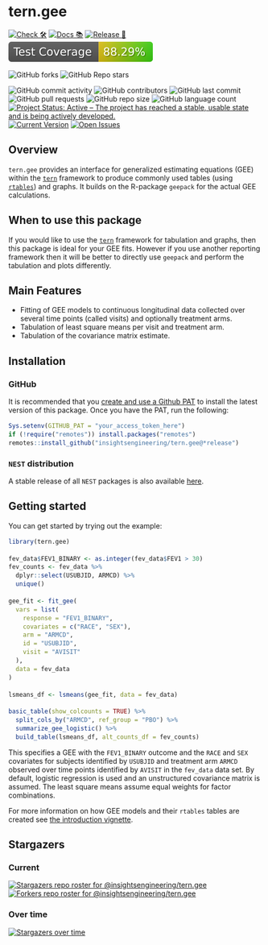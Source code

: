 # tern.gee

<!-- start badges -->
[![Check 🛠](https://github.com/insightsengineering/tern.gee/actions/workflows/check.yaml/badge.svg)](https://github.com/insightsengineering/tern.gee/actions/workflows/check.yaml)
[![Docs 📚](https://github.com/insightsengineering/tern.gee/actions/workflows/docs.yaml/badge.svg)](https://insightsengineering.github.io/tern.gee/)
[![Release 🎈](https://github.com/insightsengineering/tern.gee/actions/workflows/release.yaml/badge.svg)](https://github.com/insightsengineering/tern.gee/releases)
[![Code Coverage 📔](https://raw.githubusercontent.com/insightsengineering/tern.gee/_xml_coverage_reports/data/main/badge.svg)](https://raw.githubusercontent.com/insightsengineering/tern.gee/_xml_coverage_reports/data/main/coverage.xml)

![GitHub forks](https://img.shields.io/github/forks/insightsengineering/tern.gee?style=social)
![GitHub Repo stars](https://img.shields.io/github/stars/insightsengineering/tern.gee?style=social)

![GitHub commit activity](https://img.shields.io/github/commit-activity/m/insightsengineering/tern.gee)
![GitHub contributors](https://img.shields.io/github/contributors/insightsengineering/tern.gee)
![GitHub last commit](https://img.shields.io/github/last-commit/insightsengineering/tern.gee)
![GitHub pull requests](https://img.shields.io/github/issues-pr/insightsengineering/tern.gee)
![GitHub repo size](https://img.shields.io/github/repo-size/insightsengineering/tern.gee)
![GitHub language count](https://img.shields.io/github/languages/count/insightsengineering/tern.gee)
[![Project Status: Active – The project has reached a stable, usable state and is being actively developed.](https://www.repostatus.org/badges/latest/active.svg)](https://www.repostatus.org/#active)
[![Current Version](https://img.shields.io/github/r-package/v/insightsengineering/tern.gee/main?color=purple\&label=package%20version)](https://github.com/insightsengineering/tern.gee/tree/main)
[![Open Issues](https://img.shields.io/github/issues-raw/insightsengineering/tern.gee?color=red\&label=open%20issues)](https://github.com/insightsengineering/tern.gee/issues?q=is%3Aissue+is%3Aopen+sort%3Aupdated-desc)
<!-- end badges -->

## Overview

`tern.gee` provides an interface for generalized estimating equations (GEE) within the
[`tern`](https://insightsengineering.github.io/tern) framework
to produce commonly used tables (using [`rtables`](https://roche.github.io/rtables)) and graphs.
It builds on the R-package `geepack` for the actual GEE calculations.

## When to use this package

If you would like to use the [`tern`](https://insightsengineering.github.io/tern) framework for
tabulation and graphs, then this package is ideal for your GEE fits.
However if you use another reporting framework then it will be better to directly use
`geepack` and perform the tabulation and plots differently.

## Main Features

* Fitting of GEE models to continuous longitudinal data collected over several time points
  (called visits) and optionally treatment arms.
* Tabulation of least square means per visit and treatment arm.
* Tabulation of the covariance matrix estimate.

## Installation

### GitHub

It is recommended that you [create and use a Github PAT](https://docs.github.com/en/github/authenticating-to-github/keeping-your-account-and-data-secure/creating-a-personal-access-token) to install the latest version of this package. Once you have the PAT, run the following:

```r
Sys.setenv(GITHUB_PAT = "your_access_token_here")
if (!require("remotes")) install.packages("remotes")
remotes::install_github("insightsengineering/tern.gee@*release")
```

### `NEST` distribution

A stable release of all `NEST` packages is also available [here](https://github.com/insightsengineering/depository#readme).

## Getting started

You can get started by trying out the example:

```r
library(tern.gee)

fev_data$FEV1_BINARY <- as.integer(fev_data$FEV1 > 30)
fev_counts <- fev_data %>%
  dplyr::select(USUBJID, ARMCD) %>%
  unique()

gee_fit <- fit_gee(
  vars = list(
    response = "FEV1_BINARY",
    covariates = c("RACE", "SEX"),
    arm = "ARMCD",
    id = "USUBJID",
    visit = "AVISIT"
  ),
  data = fev_data
)

lsmeans_df <- lsmeans(gee_fit, data = fev_data)

basic_table(show_colcounts = TRUE) %>%
  split_cols_by("ARMCD", ref_group = "PBO") %>%
  summarize_gee_logistic() %>%
  build_table(lsmeans_df, alt_counts_df = fev_counts)
```

This specifies a GEE with the `FEV1_BINARY` outcome and the `RACE` and `SEX` covariates for subjects identified by `USUBJID` and treatment arm `ARMCD` observed over time points identified by `AVISIT` in the `fev_data` data set. By default, logistic regression is used and an unstructured covariance matrix is assumed. The least square means assume equal weights for factor combinations.

For more information on how GEE models and their `rtables` tables are created see [the introduction vignette](https://insightsengineering.github.io/tern.gee/main/articles/tern-gee.html).

## Stargazers

### Current

[![Stargazers repo roster for @insightsengineering/tern.gee](https://reporoster.com/stars/insightsengineering/tern.gee)](https://github.com/insightsengineering/tern.gee/stargazers)
[![Forkers repo roster for @insightsengineering/tern.gee](https://reporoster.com/forks/insightsengineering/tern.gee)](https://github.com/insightsengineering/tern.gee/network/members)

### Over time

[![Stargazers over time](https://starchart.cc/insightsengineering/tern.gee.svg)](https://starchart.cc/insightsengineering/tern.gee)
